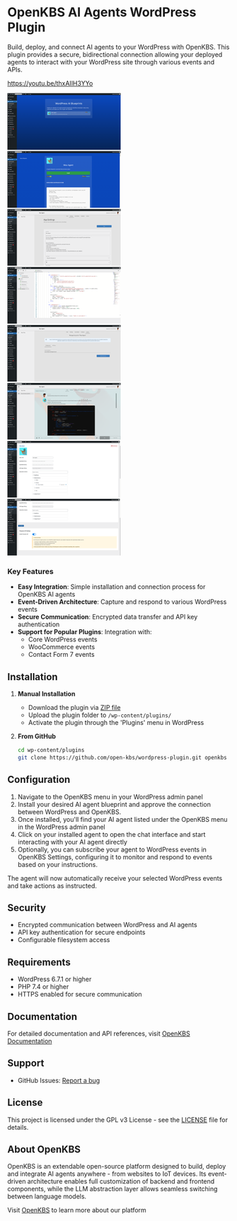 # OpenKBS AI Agents WordPress Plugin
Build, deploy, and connect AI agents to your WordPress with OpenKBS. This plugin provides a secure, bidirectional connection allowing your deployed agents to interact with your WordPress site through various events and APIs.


https://youtu.be/thxAIlH3YYo


<p float="left">
  <img src="assets/screenshot-1.png" width="256" />
  <img src="assets/screenshot-2.png" width="256" /> 
  <img src="assets/screenshot-3.png" width="256" />
  <img src="assets/screenshot-4.png" width="256" />
  <img src="assets/screenshot-5.png" width="256" /> 
  <img src="assets/screenshot-6.png" width="256" />
  <img src="assets/screenshot-7.png" width="256" />
  <img src="assets/screenshot-8.png" width="256" />
</p>

### Key Features
- **Easy Integration**: Simple installation and connection process for OpenKBS AI agents
- **Event-Driven Architecture**: Capture and respond to various WordPress events
- **Secure Communication**: Encrypted data transfer and API key authentication
- **Support for Popular Plugins**: Integration with:
    - Core WordPress events
    - WooCommerce events
    - Contact Form 7 events

## Installation

1. **Manual Installation**
    - Download the plugin via [ZIP file](https://github.com/open-kbs/wordpress-plugin/archive/refs/heads/main.zip)
    - Upload the plugin folder to `/wp-content/plugins/`
    - Activate the plugin through the 'Plugins' menu in WordPress

2. **From GitHub**
   ```bash
   cd wp-content/plugins
   git clone https://github.com/open-kbs/wordpress-plugin.git openkbs
   ```

## Configuration

1. Navigate to the OpenKBS menu in your WordPress admin panel
2. Install your desired AI agent blueprint and approve the connection between WordPress and OpenKBS.
3. Once installed, you'll find your AI agent listed under the OpenKBS menu in the WordPress admin panel
4. Click on your installed agent to open the chat interface and start interacting with your AI agent directly
5. Optionally, you can subscribe your agent to WordPress events in OpenKBS Settings, configuring it to monitor and respond to events based on your instructions.

The agent will now automatically receive your selected WordPress events and take actions as instructed.

## Security

- Encrypted communication between WordPress and AI agents
- API key authentication for secure endpoints
- Configurable filesystem access

## Requirements

- WordPress 6.7.1 or higher
- PHP 7.4 or higher
- HTTPS enabled for secure communication

## Documentation

For detailed documentation and API references, visit [OpenKBS Documentation](https://docs.openkbs.com)

## Support

- GitHub Issues: [Report a bug](https://github.com/open-kbs/wordpress-plugin/issues)

## License

This project is licensed under the GPL v3 License - see the [LICENSE](LICENSE) file for details.

## About OpenKBS

OpenKBS is an extendable open-source platform designed to build, deploy and integrate AI agents anywhere - from websites to IoT devices. Its event-driven architecture enables full customization of backend and frontend components, while the LLM abstraction layer allows seamless switching between language models.

Visit [OpenKBS](https://openkbs.com) to learn more about our platform